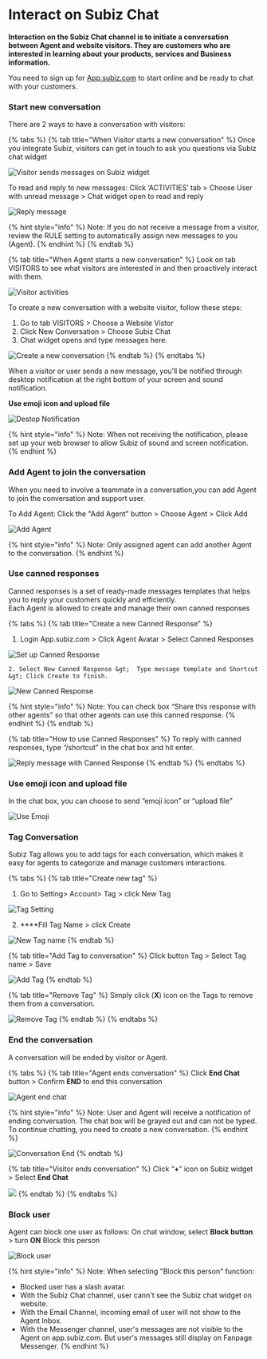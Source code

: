 # Interact on Subiz Chat

**Interaction on the Subiz Chat channel is to initiate a conversation between Agent and website visitors. They are customers who are interested in learning about your products, services and Business information.**

You need to sign up for [App.subiz.com](https://app.subiz.com) to start online and be ready to chat with your customers.

### Start new conversation

There are 2 ways to have a conversation with visitors:

{% tabs %}
{% tab title="When Visitor starts a new conversation" %}
Once you integrate Subiz, visitors can get in touch to ask you questions via Subiz chat widget

![Visitor sends messages on Subiz widget](../../.gitbook/assets/1.-visitor-chat.jpg)

To read and reply to new messages: Click  ‘ACTIVITIES’ tab &gt; Choose User with unread message &gt; Chat widget open to read and reply

![Reply message](../../.gitbook/assets/2.-reply-user.jpg)

{% hint style="info" %}
Note: If you do not receive a message from a visitor, review the RULE setting to automatically assign new messages to you \(Agent\).
{% endhint %}
{% endtab %}

{% tab title="When Agent starts a new conversation" %}
Look on tab VISITORS to see what visitors are interested in and then proactively interact with them.

![Visitor activities](../../.gitbook/assets/3.-visitor-tab.jpg)

To create a new conversation with a website visitor, follow these steps:

1. Go to tab  VISITORS &gt; Choose a Website Vistor
2. Click  New Conversation &gt; Choose Subiz Chat
3. Chat widget opens and type messages here.

![Create a new conversation](../../.gitbook/assets/4.-create-new.jpg)
{% endtab %}
{% endtabs %}

When a visitor or user sends a new message, you’ll be notified through desktop notification at the right bottom of your screen and sound notification.

**Use emoji icon and upload file**  


  


![Destop Notification](../../.gitbook/assets/4.1-destopn-noti.jpg)

{% hint style="info" %}
Note: When not receiving the notification, please set up your web browser to allow Subiz of sound and screen notification.
{% endhint %}

### **Add Agent to join the conversation**

When you need to involve a teammate in a conversation,you can add Agent to join the conversation and support user.

To Add Agent: Click the "Add Agent" button &gt; Choose Agent &gt; Click Add

![Add Agent](../../.gitbook/assets/5.-add-agent.jpg)

{% hint style="info" %}
Note: Only assigned agent can add another Agent to the conversation.
{% endhint %}



### **Use canned responses**

Canned responses is a set of ready-made messages templates that helps you to reply your customers quickly and efficiently.  
Each Agent is allowed to create and manage their own canned responses

{% tabs %}
{% tab title="Create a new Canned Response" %}
1. Login App.subiz.com &gt; Click Agent Avatar &gt; Select Canned Responses

![Set up Canned Response](../../.gitbook/assets/6.-canned-respond.jpg)



    2. Select New Canned Response &gt;  Type message template and Shortcut &gt; Click Create to finish.  


![New Canned Response](../../.gitbook/assets/7.-creat-new%20%281%29.jpg)

{% hint style="info" %}
Note: You can check box “Share this response with other agents” so that other agents can use this canned response.
{% endhint %}
{% endtab %}

{% tab title="How to use Canned Responses" %}
To reply with canned responses, type “/shortcut” in the chat box and hit enter.  


![Reply message with Canned Response](../../.gitbook/assets/8.-use-canned.jpg)
{% endtab %}
{% endtabs %}

### **Use emoji icon and upload file**

In the chat box, you can choose to send “emoji icon” or “upload file”

![Use Emoji](../../.gitbook/assets/6.-emoji.jpg)

### Tag Conversation

Subiz Tag allows you to add tags for each conversation, which makes it easy for agents to categorize and manage customers interactions.

{% tabs %}
{% tab title="Create new tag" %}
1. Go to Setting&gt; Account&gt; Tag &gt;  click New Tag

![Tag Setting](../../.gitbook/assets/9.-tag-setting.jpg)

   2.  ****Fill Tag Name &gt; click Create

![New Tag name](../../.gitbook/assets/10.-tag-name.jpg)
{% endtab %}

{% tab title="Add Tag to conversation" %}
Click button Tag &gt; Select Tag name &gt; Save

![Add Tag](../../.gitbook/assets/11.-inset-tag%20%281%29.jpg)
{% endtab %}

{% tab title="Remove Tag" %}
Simply click \(**X**\) icon on the Tags to remove them from a conversation.

![Remove Tag](../../.gitbook/assets/12.-tag-delete.jpg)
{% endtab %}
{% endtabs %}

### **End the conversation**

A conversation will be ended by visitor or Agent.

{% tabs %}
{% tab title="Agent ends conversation" %}
Click **End Chat** button  &gt; Confirm **END** to end this conversation

![Agent end chat](../../.gitbook/assets/14.-end-chat.jpg)

{% hint style="info" %}
Note: User and Agent will receive a notification of ending conversation. The chat box  will be grayed out and can not be typed. To continue chatting, you need to create a new conversation.
{% endhint %}

![Conversation End](../../.gitbook/assets/15.-end-box-chat.jpg)
{% endtab %}

{% tab title="Visitor ends conversation" %}
Click “**+**” icon on Subiz widget  &gt; Select **End Chat**

![](../../.gitbook/assets/16.-visitor-end.jpg)
{% endtab %}
{% endtabs %}

### **Block user**

Agent can block one user as follows: On chat window, select **Block button** &gt; turn **ON** Block this person  


![Block user](../../.gitbook/assets/13.-block-user.jpg)

{% hint style="info" %}
Note: When selecting "Block this person" function:

* Blocked user has a slash avatar.
* With the Subiz Chat channel, user cann't see the Subiz chat widget on website.
* With the Email Channel, incoming email of user will not show to the Agent Inbox.
* With the Messenger channel, user's messages are not visible to the Agent on app.subiz.com. But user's messages still display on Fanpage Messenger.
{% endhint %}

